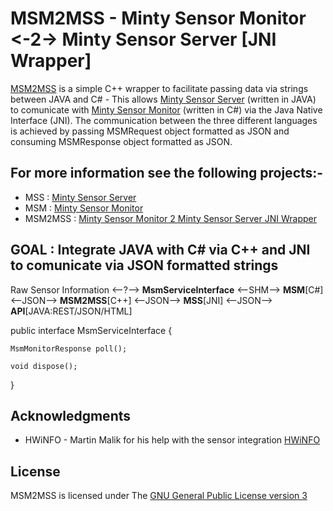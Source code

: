 # MSM2MSS - Minty Sensor Monitor <-2-> Minty Sensor Server [JNI Wrapper]
[MSM2MSS](https://github.com/MintyMods/MintySm2MintySsJniWrapper) is a simple C++ wrapper to facilitate passing data via strings between JAVA and C# - This allows [Minty Sensor Server](https://github.com/MintyMods/MintySensorServer) (written in JAVA) to comunicate with [Minty Sensor Monitor](https://github.com/MintyMods/MintySensorMonitor) (written in C#) via the Java Native Interface (JNI).
The communication between the three different languages is achieved by passing MSMRequest object formatted as JSON and consuming MSMResponse object formatted as JSON.

## For more information see the following projects:-
* MSS : [Minty Sensor Server](https://github.com/MintyMods/MintySensorServer)
* MSM : [Minty Sensor Monitor](https://github.com/MintyMods/MintySensorMonitor)
* MSM2MSS : [Minty Sensor Monitor 2 Minty Sensor Server JNI Wrapper](https://github.com/MintyMods/MSM2MSS)


## GOAL : Integrate JAVA with C# via C++ and JNI to comunicate via JSON formatted strings
Raw Sensor Information <--?--> **MsmServiceInterface** <--SHM--> **MSM**[C#] <--JSON--> **MSM2MSS**[C++] <--JSON--> **MSS**[JNI] <--JSON--> **API**[JAVA:REST/JSON/HTML]

public interface MsmServiceInterface {

	MsmMonitorResponse poll();
		
	void dispose();

}


## Acknowledgments
  * HWiNFO - Martin Malik for his help with the sensor integration [HWiNFO](http://hwinfo.com)

## License
MSM2MSS is licensed under The [GNU General Public License version 3](https://www.gnu.org/licenses/gpl-3.0.en.html)

